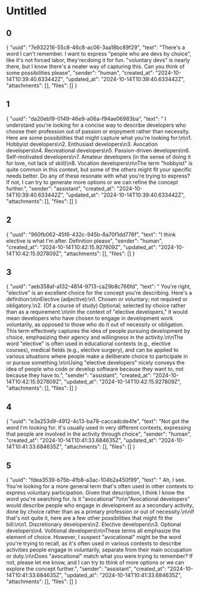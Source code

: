 # Untitled

## 0

{
  "uuid": "7e932216-55c8-46c8-ac06-3aa18bc89f29",
  "text": "There's a word I can't remember. I want to express \"people who are devs by choice\", like it's not forced labor, they'recdoing it for fun.  \"voluntary devs\" is nearly there, but I know there's a neater way of capturing this. Can you think of some possibilities please",
  "sender": "human",
  "created_at": "2024-10-14T10:39:40.633442Z",
  "updated_at": "2024-10-14T10:39:40.633442Z",
  "attachments": [],
  "files": []
}

## 1

{
  "uuid": "da20eb19-0149-46e9-a06a-f94ae06983ba",
  "text": " I understand you're looking for a concise way to describe developers who choose their profession out of passion or enjoyment rather than necessity. Here are some possibilities that might capture what you're looking for:\n\n1. Hobbyist developers\n2. Enthusiast developers\n3. Avocation developers\n4. Recreational developers\n5. Passion-driven developers\n6. Self-motivated developers\n7. Amateur developers (in the sense of doing it for love, not lack of skill)\n8. Vocation developers\n\nThe term \"hobbyist\" is quite common in this context, but some of the others might fit your specific needs better. Do any of these resonate with what you're trying to express? If not, I can try to generate more options or we can refine the concept further.",
  "sender": "assistant",
  "created_at": "2024-10-14T10:39:40.633442Z",
  "updated_at": "2024-10-14T10:39:40.633442Z",
  "attachments": [],
  "files": []
}

## 2

{
  "uuid": "960fb062-45f6-432c-945b-8a70f1dd776f",
  "text": "I think elective is what I'm after. Definition please",
  "sender": "human",
  "created_at": "2024-10-14T10:42:15.927809Z",
  "updated_at": "2024-10-14T10:42:15.927809Z",
  "attachments": [],
  "files": []
}

## 3

{
  "uuid": "aeb358af-a132-4814-9713-ca29b8c766fd",
  "text": " You're right, \"elective\" is an excellent choice for the concept you're describing. Here's a definition:\n\nElective (adjective):\n1. Chosen or voluntary; not required or obligatory.\n2. (Of a course of study) Optional; selected by choice rather than as a requirement.\n\nIn the context of \"elective developers,\" it would mean developers who have chosen to engage in development work voluntarily, as opposed to those who do it out of necessity or obligation. This term effectively captures the idea of people pursuing development by choice, emphasizing their agency and willingness in the activity.\n\nThe word \"elective\" is often used in educational contexts (e.g., elective courses), medical fields (e.g., elective surgery), and can be applied to various situations where people make a deliberate choice to participate in or pursue something.\n\nUsing \"elective developers\" nicely conveys the idea of people who code or develop software because they want to, not because they have to.",
  "sender": "assistant",
  "created_at": "2024-10-14T10:42:15.927809Z",
  "updated_at": "2024-10-14T10:42:15.927809Z",
  "attachments": [],
  "files": []
}

## 4

{
  "uuid": "e3a253d9-4912-4c13-ba78-caccadcde4fe",
  "text": "Not got the word I'm looking for. It's usually used in very different contexts, expressing that people are involved in the activity through choice",
  "sender": "human",
  "created_at": "2024-10-14T10:41:33.684635Z",
  "updated_at": "2024-10-14T10:41:33.684635Z",
  "attachments": [],
  "files": []
}

## 5

{
  "uuid": "fdea3539-b75b-4fb8-a3ac-104b2a450f99",
  "text": " Ah, I see. You're looking for a more general term that's often used in other contexts to express voluntary participation. Given that description, I think I know the word you're searching for. Is it \"avocational\"?\n\n\"Avocational developers\" would describe people who engage in development as a secondary activity, done by choice rather than as a primary profession or out of necessity.\n\nIf that's not quite it, here are a few other possibilities that might fit the bill:\n\n1. Discretionary developers\n2. Elective developers\n3. Optional developers\n4. Volitional developers\n\nThese terms all emphasize the element of choice. However, I suspect \"avocational\" might be the word you're trying to recall, as it's often used in various contexts to describe activities people engage in voluntarily, separate from their main occupation or duty.\n\nDoes \"avocational\" match what you were trying to remember? If not, please let me know, and I can try to think of more options or we can explore the concept further.",
  "sender": "assistant",
  "created_at": "2024-10-14T10:41:33.684635Z",
  "updated_at": "2024-10-14T10:41:33.684635Z",
  "attachments": [],
  "files": []
}
